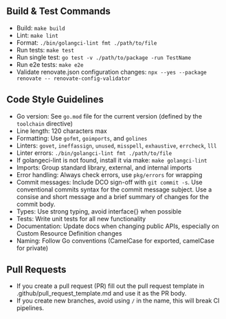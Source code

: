 ## Build & Test Commands
- Build: `make build`
- Lint: `make lint`
- Format: `./bin/golangci-lint fmt ./path/to/file`
- Run tests: `make test`
- Run single test: `go test -v ./path/to/package -run TestName`
- Run e2e tests: `make e2e`
- Validate renovate.json configuration changes: `npx --yes --package renovate -- renovate-config-validator`

## Code Style Guidelines
- Go version: See `go.mod` file for the current version (defined by the `toolchain` directive)
- Line length: 120 characters max
- Formatting: Use `gofmt`, `goimports`, and `golines`
- Linters: `govet`, `ineffassign`, `unused`, `misspell`, `exhaustive`, `errcheck`, `lll`
- Linter errors: `./bin/golangci-lint fmt ./path/to/file`
- If golangeci-lint is not found, install it via make: `make golangci-lint`
- Imports: Group standard library, external, and internal imports
- Error handling: Always check errors, use `pkg/errors` for wrapping
- Commit messages: Include DCO sign-off with `git commit -s`. Use conventional commits syntax for the commit message subject. Use a consise and short message and a brief summary of changes for the commit body. 
- Types: Use strong typing, avoid interface{} when possible
- Tests: Write unit tests for all new functionality
- Documentation: Update docs when changing public APIs, especially on Custom Resource Definition changes
- Naming: Follow Go conventions (CamelCase for exported, camelCase for private)

## Pull Requests
- If you create a pull request (PR) fill out the pull request template in .github/pull_request_template.md and use it as the PR body.
- If you create new branches, avoid using `/` in the name, this will break CI pipelines.
